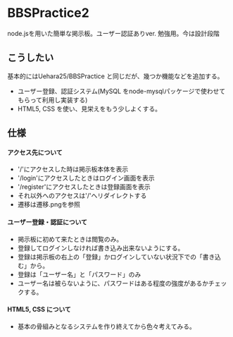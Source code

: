 # BBSPractice2
node.jsを用いた簡単な掲示板。ユーザー認証ありver. 勉強用。今は設計段階
  
## こうしたい
  
基本的にはUehara25/BBSPractice と同じだが、幾つか機能などを追加する。
 * ユーザー登録、認証システム(MySQL をnode-mysqlパッケージで使わせてもらって利用し実装する)
 * HTML5, CSS を使い、見栄えをもう少しよくする。
  
## 仕様
#### アクセス先について
 * '/'にアクセスした時は掲示板本体を表示
 * '/login'にアクセスしたときはログイン画面を表示
 * '/register'にアクセスしたときは登録画面を表示
 * それ以外へのアクセスは'/'へリダイレクトする
 * 遷移は遷移.pngを参照

#### ユーザー登録・認証について
 * 掲示板に初めて来たときは閲覧のみ。
 * 登録してログインしなければ書き込み出来ないようにする。
 * 登録は掲示板の右上の「登録」かログインしていない状況下での「書き込む」から。
 * 登録は「ユーザー名」と「パスワード」のみ
 * ユーザー名は被らないように、パスワードはある程度の強度があるかチェックする。
  
  
#### HTML5, CSS について
 * 基本の骨組みとなるシステムを作り終えてから色々考えてみる。
